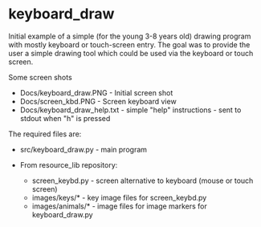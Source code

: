 # keyboard_draw
Initial example of a simple (for the young 3-8 years old) drawing program with mostly
keyboard or touch-screen entry.  The goal was to provide the  user a simple drawing
tool which could be used via the keyboard or touch screen.

Some screen shots
 - Docs/keyboard_draw.PNG - Initial screen shot
 - Docs/screen_kbd.PNG - Screen keyboard view
 - Docs/keyboard_draw_help.txt - simple "help" instructions - sent to stdout when "h" is pressed
 

The required files are:
  - src/keyboard_draw.py - main program

  - From resource_lib repository:
      - screen_keybd.py - screen alternative to keyboard (mouse or touch screen)
      - images/keys/* - key image files for screen_keybd.py
      - images/animals/* - image files for image markers for keyboard_draw.py
